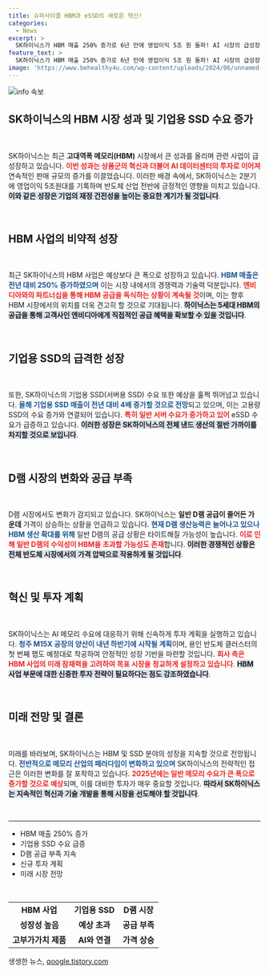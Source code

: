 ```yaml
---
title: 슈퍼사이클 HBM과 eSSD의 새로운 혁신!
categories:
  - News
excerpt: >
  SK하이닉스가 HBM 매출 250% 증가로 6년 만에 영업이익 5조 원 돌파! AI 시장의 급성장으로 기업용 SSD 수요도 폭발적인 성장세를 보이며 반도체 업계에 새로운 전환점을 맞이하고 있다.
feature_text: >
  SK하이닉스가 HBM 매출 250% 증가로 6년 만에 영업이익 5조 원 돌파! AI 시장의 급성장으로 기업용 SSD 수요도 폭발적인 성장세를 보이며 반도체 업계에 새로운 전환점을 맞이하고 있다.
image: 'https://www.behealthy4u.com/wp-content/uploads/2024/06/unnamed-file.png'
---
```


<p><img src="https://www.behealthy4u.com/wp-content/uploads/2024/06/unnamed-file.png" alt="info 속보" /></p>

<h2 data-ke-size="size26">SK하이닉스의 HBM 시장 성과 및 기업용 SSD 수요 증가</h2>

<p data-ke-size="size16">&nbsp;</p>

<p>SK하이닉스는 최근 <strong>고대역폭 메모리(HBM)</strong> 시장에서 큰 성과를 올리며 관련 사업이 급성장하고 있습니다. <b><span style="color: #ee2323;">이번 성과는 상품군의 혁신과 더불어 AI 데이터센터의 투자로 이어져</span></b> 연속적인 판매 규모의 증가를 이끌었습니다. 이러한 배경 속에서, SK하이닉스는 2분기에 영업이익 5조원대를 기록하며 반도체 산업 전반에 긍정적인 영향을 미치고 있습니다. <b><span style="background-color: #21538527;">이와 같은 성장은 기업의 재정 건전성을 높이는 중요한 계기가 될 것입니다</span></b>.</p>

<p data-ke-size="size16">&nbsp;</p>

<h2 data-ke-size="size26">HBM 사업의 비약적 성장</h2>

<p data-ke-size="size16">&nbsp;</p>

<p>최근 SK하이닉스의 HBM 사업은 예상보다 큰 폭으로 성장하고 있습니다. <b><span style="color: #1a5490;">HBM 매출은 전년 대비 250% 증가하였으며</span></b> 이는 시장 내에서의 경쟁력과 기술력 덕분입니다. <b><span style="color: #ee2323;">엔비디아와의 파트너십을 통해 HBM 공급을 독식하는 상황이 계속될 것</span></b>이며, 이는 향후 HBM 시장에서의 위치를 더욱 견고히 할 것으로 기대됩니다. <b><span style="background-color: #21538527;">하이닉스는 5세대 HBM의 공급을 통해 고객사인 엔비디아에게 직접적인 공급 혜택을 확보할 수 있을 것입니다</span></b>.</p>

<p data-ke-size="size16">&nbsp;</p>

<h2 data-ke-size="size26">기업용 SSD의 급격한 성장</h2>

<p data-ke-size="size16">&nbsp;</p>

<p>또한, SK하이닉스의 기업용 SSD(서버용 SSD) 수요 또한 예상을 훌쩍 뛰어넘고 있습니다. <b><span style="color: #1a5490;">올해 기업용 SSD 매출이 전년 대비 4배 증가할 것으로 전망</span></b>되고 있으며, 이는 고용량 SSD의 수요 증가와 연결되어 있습니다. <b><span style="color: #ee2323;">특히 일반 서버 수요가 증가하고 있어</span></b> eSSD 수요가 급증하고 있습니다. <b><span style="background-color: #21538527;">이러한 성장은 SK하이닉스의 전체 낸드 생산의 절반 가까이를 차지할 것으로 보입니다</span></b>.</p>

<p data-ke-size="size16">&nbsp;</p>

<h2 data-ke-size="size26">D램 시장의 변화와 공급 부족</h2>

<p data-ke-size="size16">&nbsp;</p>

<p>D램 시장에서도 변화가 감지되고 있습니다. SK하이닉스는 <strong>일반 D램 공급이 줄어든 가운데</strong> 가격이 상승하는 상황을 언급하고 있습니다. <b><span style="color: #1a5490;">현재 D램 생산능력은 늘어나고 있으나 HBM 생산 확대를 위해</span></b> 일반 D램의 공급 상황은 타이트해질 가능성이 높습니다. <b><span style="color: #ee2323;">이로 인해 일반 D램의 수익성이 HBM을 초과할 가능성도 존재</span></b>합니다. <b><span style="background-color: #21538527;">이러한 경쟁적인 상황은 전체 반도체 시장에서의 가격 압박으로 작용하게 될 것입니다</span></b>.</p>

<p data-ke-size="size16">&nbsp;</p>

<h2 data-ke-size="size26">혁신 및 투자 계획</h2>

<p data-ke-size="size16">&nbsp;</p>

<p>SK하이닉스는 AI 메모리 수요에 대응하기 위해 신속하게 투자 계획을 실행하고 있습니다. <b><span style="color: #1a5490;">청주 M15X 공장의 양산이 내년 하반기에 시작될 계획</span></b>이며, 용인 반도체 클러스터의 첫 번째 팹도 예정대로 착공하여 안정적인 성장 기반을 마련할 것입니다. <b><span style="color: #ee2323;">회사 측은 HBM 사업의 미래 잠재력을 고려하여 목표 시장을 정교하게 설정하고 있습니다</span></b>. <b><span style="background-color: #21538527;">HBM 사업 부문에 대한 신중한 투자 전략이 필요하다는 점도 강조하였습니다</span></b>.</p>

<p data-ke-size="size16">&nbsp;</p>

<h2 data-ke-size="size26">미래 전망 및 결론</h2>

<p data-ke-size="size16">&nbsp;</p>

<p>미래를 바라보며, SK하이닉스는 HBM 및 SSD 분야의 성장을 지속할 것으로 전망됩니다. <b><span style="color: #1a5490;">전반적으로 메모리 산업의 패러다임이 변화하고 있으며</span></b> SK하이닉스의 전략적인 접근은 이러한 변화를 잘 포착하고 있습니다. <b><span style="color: #ee2323;">2025년에는 일반 메모리 수요가 큰 폭으로 증가할 것으로 예상</span></b>되며, 이를 대비한 투자가 매우 중요할 것입니다. <b><span style="background-color: #21538527;">따라서 SK하이닉스는 지속적인 혁신과 기술 개발을 통해 시장을 선도해야 할 것입니다</span></b>.</p>

<p data-ke-size="size16">&nbsp;</p>

<hr>

<ul>
<li>HBM 매출 250% 증가</li>
<li>기업용 SSD 수요 급증</li>
<li>D램 공급 부족 지속</li>
<li>신규 투자 계획</li>
<li>미래 시장 전망</li>
</ul>

<p data-ke-size="size16">&nbsp;</p>

<table>
<tr>
<td style="text-align: center; height: 17px;"><b>HBM 사업</b></td>
<td style="text-align: center; height: 17px;"><b>기업용 SSD</b></td>
<td style="text-align: center; height: 17px;"><b>D램 시장</b></td>
</tr>
<tr>
<td style="text-align: center; height: 17px;"><b>성장성 높음</b></td>
<td style="text-align: center; height: 17px;"><b>예상 초과</b></td>
<td style="text-align: center; height: 17px;"><b>공급 부족</b></td>
</tr>
<tr>
<td style="text-align: center; height: 17px;"><b>고부가가치 제품</b></td>
<td style="text-align: center; height: 17px;"><b>AI와 연결</b></td>
<td style="text-align: center; height: 17px;"><b>가격 상승</b></td>
</tr>
</table>
생생한 뉴스, <a href="https://qoogle.tistory.com" rel="dofollow">qoogle.tistory.com</a>


